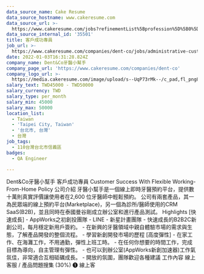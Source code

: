 ```yaml
---
data_source_name: Cake Resume
data_source_hostname: www.cakeresume.com
data_source_url: >-
  https://www.cakeresume.com/jobs?refinementList%5Bprofession%5D%5B0%5D=engineering_qa-engineer&refinementList%5Bsalary_type%5D=per_month&refinementList%5Bsalary_currency%5D=TWD&range%5Bsalary_range%5D%5Bmax%5D=600000
data_source_internal_id: '35501'
title: 客戶成功專員
job_url: >-
  https://www.cakeresume.com/companies/dent-co/jobs/administrative-customer-service-295274
date: 2022-01-03T16:31:28.824Z
company_name: Dent&Co牙醫小幫手
company_page_url: 'https://www.cakeresume.com/companies/dent-co'
company_logo_url: >-
  https://media.cakeresume.com/image/upload/s--UqP73rMk--/c_pad,fl_png8,h_200,w_200/v1634458833/d9yx44r3dppkueg8ibqz.png
salary_text: TWD45000 - TWD50000
salary_currency: TWD
salary_type: per_month
salary_min: 45000
salary_max: 50000
location_list:
  - Taiwan
  - 'Taipei City, Taiwan'
  - '台北市, 台灣'
  - 台灣
job_tags:
  - 110台灣台北市信義區
badges:
  - QA Engineer

---
```


Dent&Co牙醫小幫手 客戶成功專員 Customer Success With Flexible Working-From-Home Policy 公司介紹 牙醫小幫手是一個線上即時牙醫預約平台，提供數十萬則真實評價讓使用者在2,600 位牙醫師中輕鬆預約。 公司有兩套產品，其一為民眾端的線上預約平台(Marketplace)，另一個為診所/醫師使用的CRM SaaS(B2B)，並且同時在泰國曼谷剛成立辦公室和進行產品測試。 Highlights [快速成長] - AppWorks之初創投團隊 - LINE - 新星計畫團隊 - 快速成長的B2B2C新創公司，每月穩定新用戶簽約。 - 在新興的牙醫領域中親自體驗市場的需求與生態，了解產品開發的整個流程。 - 學習新創開發市場的歷程 [高度彈性] - 在家工作、在海灘工作，不用通勤，彈性上班工時。 - 在任何你想要的時間工作，完成目標為導向，自主管理有彈性。 - 也可以到辦公室(AppWorks新創加速器)工作氣氛佳，非常適合互相砥礪成長。 - 開放的氛圍，團隊歡迎各種建議 工作內容 線上客服 / 產品問題搜集 (30%) ❶ 線上客
